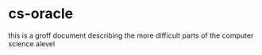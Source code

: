 # cs-oracle
this is a groff document describing the more difficult parts of the computer science alevel
